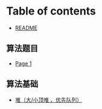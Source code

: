 # Table of contents

* [README](README.md)

## 算法题目

* [Page 1](suan-fa-ti-mu/page-1.md)

## 算法基础

* [堆（大/小顶堆 、优先队列）](suan-fa-ji-chu/dui-da-xiao-ding-dui-you-xian-dui-lie.md)
